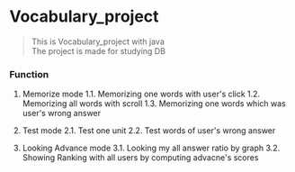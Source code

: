 # Vocabulary_project

>This is Vocabulary_project with java  
The project is made for studying DB

### Function
1. Memorize mode
1.1. Memorizing one words with user's click
1.2. Memorizing all words with scroll
1.3. Memorizing one words which was user's wrong answer  

2. Test mode
2.1. Test one unit
2.2. Test words of user's wrong answer 

3. Looking Advance mode
3.1. Looking my all answer ratio by graph 
3.2. Showing Ranking with all users by computing advacne's scores
